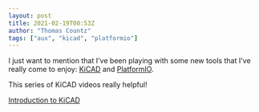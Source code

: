 ```yaml
---
layout: post
title: 2021-02-19T00:53Z
author: "Thomas Countz"
tags: ["aux", "kicad", "platformio"]
---
```


I just want to mention that I've been playing with some new tools that I've really come to enjoy: [KiCAD](https://kicad.org/) and [PlatformIO](https://platformio.org).

This series of KiCAD videos really helpful!

[Introduction to KiCAD](https://www.youtube.com/watch?v=vaCVh2SAZY4&list=PL3bNyZYHcRSUhUXUt51W6nKvxx2ORvUQB)
